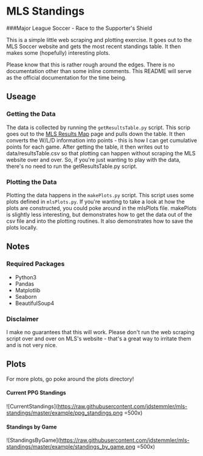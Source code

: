 # MLS Standings
###Major League Soccer - Race to the Supporter's Shield

This is a simple little web scraping and plotting exercise. It goes out to the MLS Soccer website and gets the most recent standings table. It then makes some (hopefully) interesting plots.

Please know that this is rather rough around the edges. There is no documentation other than some inline comments. This README will serve as the official documentation for the time being.

## Useage

### Getting the Data
The data is collected by running the `getResultsTable.py` script. This scrip goes out to the [MLS Results Map](http://www.mlssoccer.com/results) page and pulls down the table. It then converts the W/L/D information into points - this is how I can get cumulative points for each game. After getting the table, it then writes out to data/resultsTable.csv so that plotting can happen without scraping the MLS website over and over. So, if you're just wanting to play with the data, there's no need to run the getResultsTable.py script.

### Plotting the Data
Plotting the data happens in the `makePlots.py` script. This script uses some plots defined in `mlsPlots.py`. If you're wanting to take a look at how the plots are constructed, you could poke around in the mlsPlots file. makePlots is slightly less interesting, but demonstrates how to get the data out of the csv file and into the plotting routines. It also demonstrates how to save the plots locally.

## Notes
### Required Packages
* Python3
* Pandas
* Matplotlib
* Seaborn
* BeautifulSoup4

### Disclaimer
I make no guarantees that this will work. Please don't run the web scraping script over and over on MLS's website - that's a great way to irritate them and is not very nice.

## Plots
For more plots, go poke around the plots directory!
#### Current PPG Standings
![CurrentStandings](https://raw.githubusercontent.com/jdstemmler/mls-standings/master/example/ppg_standings.png =500x)

#### Standings by Game
![StandingsByGame](https://raw.githubusercontent.com/jdstemmler/mls-standings/master/example/standings_by_game.png =500x)